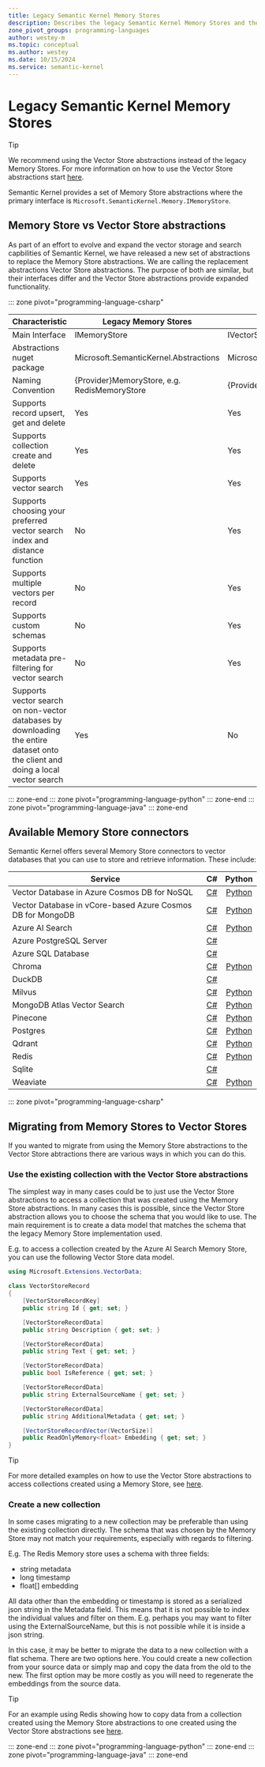 ```yaml
---
title: Legacy Semantic Kernel Memory Stores
description: Describes the legacy Semantic Kernel Memory Stores and the benefits of moving to Vector Stores
zone_pivot_groups: programming-languages
author: westey-m
ms.topic: conceptual
ms.author: westey
ms.date: 10/15/2024
ms.service: semantic-kernel
---
```

# Legacy Semantic Kernel Memory Stores

> [!TIP]
> We recommend using the Vector Store abstractions instead of the legacy Memory Stores. For more information on how to use the Vector Store abstractions start [here](./index.md).

Semantic Kernel provides a set of Memory Store abstractions where the primary interface is `Microsoft.SemanticKernel.Memory.IMemoryStore`.

## Memory Store vs Vector Store abstractions

As part of an effort to evolve and expand the vector storage and search capbilities of Semantic Kernel, we have released a new set of abstractions to replace the Memory Store abstractions.
We are calling the replacement abstractions Vector Store abstractions.
The purpose of both are similar, but their interfaces differ and the Vector Store abstractions provide expanded functionality.

::: zone pivot="programming-language-csharp"

|Characteristic|Legacy Memory Stores|Vector Stores|
|-|-|-|
|Main Interface|IMemoryStore|IVectorStore|
|Abstractions nuget package|Microsoft.SemanticKernel.Abstractions|Microsoft.Extensions.VectorData.Abstractions|
|Naming Convention|{Provider}MemoryStore, e.g. RedisMemoryStore|{Provider}VectorStore, e.g. RedisVectorStore|
|Supports record upsert, get and delete|Yes|Yes|
|Supports collection create and delete|Yes|Yes|
|Supports vector search|Yes|Yes|
|Supports choosing your preferred vector search index and distance function|No|Yes|
|Supports multiple vectors per record|No|Yes|
|Supports custom schemas|No|Yes|
|Supports metadata pre-filtering for vector search|No|Yes|
|Supports vector search on non-vector databases by downloading the entire dataset onto the client and doing a local vector search|Yes|No|

::: zone-end
::: zone pivot="programming-language-python"
::: zone-end
::: zone pivot="programming-language-java"
::: zone-end

## Available Memory Store connectors

Semantic Kernel offers several Memory Store connectors to vector databases that you can use to store and retrieve information. These include:

| Service                  | C# | Python |
|--------------------------|:----:|:------:|
| Vector Database in Azure Cosmos DB for NoSQL | [C#](https://github.com/microsoft/semantic-kernel/tree/main/dotnet/src/Connectors/Connectors.Memory.AzureCosmosDBNoSQL) | [Python](https://github.com/microsoft/semantic-kernel/tree/main/python/semantic_kernel/connectors/memory/azure_cosmosdb_no_sql)
| Vector Database in vCore-based Azure Cosmos DB for MongoDB | [C#](https://github.com/microsoft/semantic-kernel/tree/main/dotnet/src/Connectors/Connectors.Memory.AzureCosmosDBMongoDB) | [Python](https://github.com/microsoft/semantic-kernel/tree/main/python/semantic_kernel/connectors/memory/azure_cosmosdb) |
| Azure AI Search   | [C#](https://github.com/microsoft/semantic-kernel/tree/main/dotnet/src/Connectors/Connectors.Memory.AzureAISearch) | [Python](https://github.com/microsoft/semantic-kernel/tree/main/python/semantic_kernel/connectors/memory/azure_cognitive_search) |
| Azure PostgreSQL Server  | [C#](https://github.com/microsoft/semantic-kernel/tree/main/dotnet/src/Connectors/Connectors.Memory.Postgres) |
| Azure SQL Database       | [C#](https://github.com/kbeaugrand/SemanticKernel.Connectors.Memory.SqlServer) |
| Chroma                   | [C#](https://github.com/microsoft/semantic-kernel/tree/main/dotnet/src/Connectors/Connectors.Memory.Chroma) | [Python](https://github.com/microsoft/semantic-kernel/tree/main/python/semantic_kernel/connectors/memory/chroma) |
| DuckDB                   | [C#](https://github.com/microsoft/semantic-kernel/tree/main/dotnet/src/Connectors/Connectors.Memory.DuckDB) |  |
| Milvus                   | [C#](https://github.com/microsoft/semantic-kernel/tree/main/dotnet/src/Connectors/Connectors.Memory.Milvus) | [Python](https://github.com/microsoft/semantic-kernel/tree/main/python/semantic_kernel/connectors/memory/milvus) |
| MongoDB Atlas Vector Search | [C#](https://github.com/microsoft/semantic-kernel/tree/main/dotnet/src/Connectors/Connectors.Memory.MongoDB) | [Python](https://github.com/microsoft/semantic-kernel/tree/main/python/semantic_kernel/connectors/memory/mongodb_atlas) |
| Pinecone                 | [C#](https://github.com/microsoft/semantic-kernel/tree/main/dotnet/src/Connectors/Connectors.Memory.Pinecone) | [Python](https://github.com/microsoft/semantic-kernel/tree/main/python/semantic_kernel/connectors/memory/pinecone) |
| Postgres                 | [C#](https://github.com/microsoft/semantic-kernel/tree/main/dotnet/src/Connectors/Connectors.Memory.Postgres) | [Python](https://github.com/microsoft/semantic-kernel/tree/main/python/semantic_kernel/connectors/memory/postgres) |
| Qdrant                   | [C#](https://github.com/microsoft/semantic-kernel/tree/main/dotnet/src/Connectors/Connectors.Memory.Qdrant) | [Python](https://github.com/microsoft/semantic-kernel/tree/main/python/semantic_kernel/connectors/memory/qdrant) |
| Redis                    | [C#](https://github.com/microsoft/semantic-kernel/tree/main/dotnet/src/Connectors/Connectors.Memory.Redis) | [Python](https://github.com/microsoft/semantic-kernel/tree/main/python/semantic_kernel/connectors/memory/redis) |
| Sqlite                   | [C#](https://github.com/microsoft/semantic-kernel/tree/main/dotnet/src/Connectors/Connectors.Memory.Sqlite) |  |
| Weaviate                 | [C#](https://github.com/microsoft/semantic-kernel/tree/main/dotnet/src/Connectors/Connectors.Memory.Weaviate) | [Python](https://github.com/microsoft/semantic-kernel/tree/main/python/semantic_kernel/connectors/memory/weaviate) |

::: zone pivot="programming-language-csharp"

## Migrating from Memory Stores to Vector Stores

If you wanted to migrate from using the Memory Store abstractions to the Vector Store abtractions there are various ways in which you can do this.

### Use the existing collection with the Vector Store abstractions

The simplest way in many cases could be to just use the Vector Store abstractions to access a collection that was created using the Memory Store abstractions.
In many cases this is possible, since the Vector Store abstraction allows you to choose the schema that you would like to use.
The main requirement is to create a data model that matches the schema that the legacy Memory Store implementation used.

E.g. to access a collection created by the Azure AI Search Memory Store, you can use the following Vector Store data model.

```csharp
using Microsoft.Extensions.VectorData;

class VectorStoreRecord
{
    [VectorStoreRecordKey]
    public string Id { get; set; }

    [VectorStoreRecordData]
    public string Description { get; set; }

    [VectorStoreRecordData]
    public string Text { get; set; }

    [VectorStoreRecordData]
    public bool IsReference { get; set; }

    [VectorStoreRecordData]
    public string ExternalSourceName { get; set; }

    [VectorStoreRecordData]
    public string AdditionalMetadata { get; set; }

    [VectorStoreRecordVector(VectorSize)]
    public ReadOnlyMemory<float> Embedding { get; set; }
}
```

> [!TIP]
> For more detailed examples on how to use the Vector Store abstractions to access collections created using a Memory Store, see [here](https://github.com/microsoft/semantic-kernel/blob/main/dotnet/samples/Concepts/Memory/VectorStore_ConsumeFromMemoryStore_Common.cs).

### Create a new collection

In some cases migrating to a new collection may be preferable than using the existing collection directly. The schema that was chosen by the Memory Store may not match your requirements, especially with regards to filtering.

E.g. The Redis Memory store uses a schema with three fields:

- string metadata
- long timestamp
- float[] embedding

All data other than the embedding or timestamp is stored as a serialized json string in the Metadata field. This means that it is not possible to index the individual values and filter on them.
E.g. perhaps you may want to filter using the ExternalSourceName, but this is not possible while it is inside a json string.

In this case, it may be better to migrate the data to a new collection with a flat schema.
There are two options here. You could create a new collection from your source data or simply map and copy the data from the old to the new.
The first option may be more costly as you will need to regenerate the embeddings from the source data.

> [!TIP]
> For an example using Redis showing how to copy data from a collection created using the Memory Store abstractions to one created using the Vector Store abstractions see [here](https://github.com/microsoft/semantic-kernel/blob/main/dotnet/samples/Concepts/Memory/VectorStore_MigrateFromMemoryStore_Redis.cs).

::: zone-end
::: zone pivot="programming-language-python"
::: zone-end
::: zone pivot="programming-language-java"
::: zone-end
